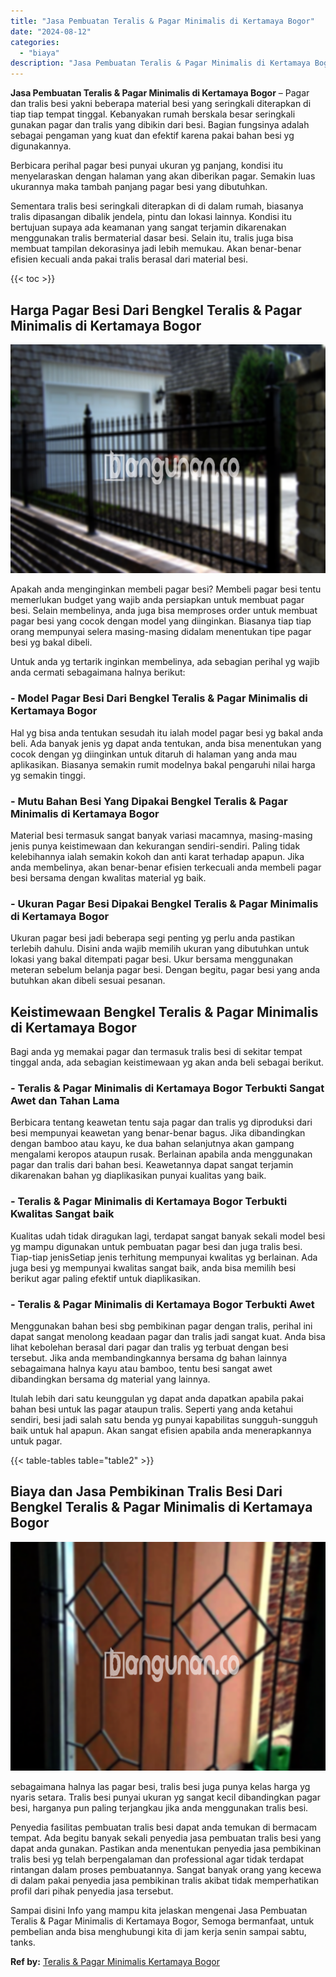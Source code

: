 ```yaml
---
title: "Jasa Pembuatan Teralis & Pagar Minimalis di Kertamaya Bogor"
date: "2024-08-12"
categories: 
  - "biaya"
description: "Jasa Pembuatan Teralis & Pagar Minimalis di Kertamaya Bogor. Sampai disini Info yang mampu kita jelaskan mengenai Jasa Pembuatan Teralis & Pagar Minimalis di..."
---
```


**Jasa Pembuatan Teralis & Pagar Minimalis di Kertamaya Bogor** – Pagar dan tralis besi yakni beberapa material besi yang seringkali diterapkan di tiap tiap tempat tinggal. Kebanyakan rumah berskala besar seringkali gunakan pagar dan tralis yang dibikin dari besi. Bagian fungsinya adalah sebagai pengaman yang kuat dan efektif karena pakai bahan besi yg digunakannya.

Berbicara perihal pagar besi punyai ukuran yg panjang, kondisi itu menyelaraskan dengan halaman yang akan diberikan pagar. Semakin luas ukurannya maka tambah panjang pagar besi yang dibutuhkan.

Sementara tralis besi seringkali diterapkan di di dalam rumah, biasanya tralis dipasangan dibalik jendela, pintu dan lokasi lainnya. Kondisi itu bertujuan supaya ada keamanan yang sangat terjamin dikarenakan menggunakan tralis bermaterial dasar besi. Selain itu, tralis juga bisa membuat tampilan dekorasinya jadi lebih memukau. Akan benar-benar efisien kecuali anda pakai tralis berasal dari material besi.

{{< toc >}}

## Harga Pagar Besi Dari Bengkel Teralis & Pagar Minimalis di Kertamaya Bogor

![Jasa Pembuatan Teralis & Pagar Minimalis di Kertamaya Bogor](/images/pagar-minimalis-murah-39.png)

Apakah anda menginginkan membeli pagar besi? Membeli pagar besi tentu memerlukan budget yang wajib anda persiapkan untuk membuat pagar besi. Selain membelinya, anda juga bisa memproses order untuk membuat pagar besi yang cocok dengan model yang diinginkan. Biasanya tiap tiap orang mempunyai selera masing-masing didalam menentukan tipe pagar besi yg bakal dibeli.

Untuk anda yg tertarik inginkan membelinya, ada sebagian perihal yg wajib anda cermati sebagaimana halnya berikut:
### \- Model Pagar Besi Dari Bengkel Teralis & Pagar Minimalis di Kertamaya Bogor

Hal yg bisa anda tentukan sesudah itu ialah model pagar besi yg bakal anda beli. Ada banyak jenis yg dapat anda tentukan, anda bisa menentukan yang cocok dengan yg diinginkan untuk ditaruh di halaman yang anda mau aplikasikan. Biasanya semakin rumit modelnya bakal pengaruhi nilai harga yg semakin tinggi.

### \- Mutu Bahan Besi Yang Dipakai Bengkel Teralis & Pagar Minimalis di Kertamaya Bogor

Material besi termasuk sangat banyak variasi macamnya, masing-masing jenis punya keistimewaan dan kekurangan sendiri-sendiri. Paling tidak kelebihannya ialah semakin kokoh dan anti karat terhadap apapun. Jika anda membelinya, akan benar-benar efisien terkecuali anda membeli pagar besi bersama dengan kwalitas material yg baik.

### \- Ukuran Pagar Besi Dipakai Bengkel Teralis & Pagar Minimalis di Kertamaya Bogor

Ukuran pagar besi jadi beberapa segi penting yg perlu anda pastikan terlebih dahulu. Disini anda wajib memilih ukuran yang dibutuhkan untuk lokasi yang bakal ditempati pagar besi. Ukur bersama menggunakan meteran sebelum belanja pagar besi. Dengan begitu, pagar besi yang anda butuhkan akan dibeli sesuai pesanan.

## Keistimewaan Bengkel Teralis & Pagar Minimalis di Kertamaya Bogor

Bagi anda yg memakai pagar dan termasuk tralis besi di sekitar tempat tinggal anda, ada sebagian keistimewaan yg akan anda beli sebagai berikut.

### \- Teralis & Pagar Minimalis di Kertamaya Bogor Terbukti Sangat Awet dan Tahan Lama

Berbicara tentang keawetan tentu saja pagar dan tralis yg diproduksi dari besi mempunyai keawetan yang benar-benar bagus. Jika dibandingkan dengan bamboo atau kayu, ke dua bahan selanjutnya akan gampang mengalami keropos ataupun rusak. Berlainan apabila anda menggunakan pagar dan tralis dari bahan besi. Keawetannya dapat sangat terjamin dikarenakan bahan yg diaplikasikan punyai kualitas yang baik.

### \- Teralis & Pagar Minimalis di Kertamaya Bogor Terbukti Kwalitas Sangat baik

Kualitas udah tidak diragukan lagi, terdapat sangat banyak sekali model besi yg mampu digunakan untuk pembuatan pagar besi dan juga tralis besi. Tiap-tiap jenisSetiap jenis terhitung mempunyai kwalitas yg berlainan. Ada juga besi yg mempunyai kwalitas sangat baik, anda bisa memilih besi berikut agar paling efektif untuk diaplikasikan.

### \- Teralis & Pagar Minimalis di Kertamaya Bogor Terbukti Awet

Menggunakan bahan besi sbg pembikinan pagar dengan tralis, perihal ini dapat sangat menolong keadaan pagar dan tralis jadi sangat kuat. Anda bisa lihat kebolehan berasal dari pagar dan tralis yg terbuat dengan besi tersebut. Jika anda membandingkannya bersama dg bahan lainnya sebagaimana halnya kayu atau bamboo, tentu besi sangat awet dibandingkan bersama dg material yang lainnya.

Itulah lebih dari satu keunggulan yg dapat anda dapatkan apabila pakai bahan besi untuk las pagar ataupun tralis. Seperti yang anda ketahui sendiri, besi jadi salah satu benda yg punyai kapabilitas sungguh-sungguh baik untuk hal apapun. Akan sangat efisien apabila anda menerapkannya untuk pagar.

{{< table-tables table="table2" >}}

## Biaya dan Jasa Pembikinan Tralis Besi Dari Bengkel Teralis & Pagar Minimalis di Kertamaya Bogor

![Jasa Pembuatan Teralis & Pagar Minimalis di Kertamaya Bogor](/images/teralis-minimalis-murah-42.png)

sebagaimana halnya las pagar besi, tralis besi juga punya kelas harga yg nyaris setara. Tralis besi punyai ukuran yg sangat kecil dibandingkan pagar besi, harganya pun paling terjangkau jika anda menggunakan tralis besi.

Penyedia fasilitas pembuatan tralis besi dapat anda temukan di bermacam tempat. Ada begitu banyak sekali penyedia jasa pembuatan tralis besi yang dapat anda gunakan. Pastikan anda menentukan penyedia jasa pembikinan tralis besi yg telah berpengalaman dan professional agar tidak terdapat rintangan dalam proses pembuatannya. Sangat banyak orang yang kecewa di dalam pakai penyedia jasa pembikinan tralis akibat tidak memperhatikan profil dari pihak penyedia jasa tersebut.

Sampai disini Info yang mampu kita jelaskan mengenai Jasa Pembuatan Teralis & Pagar Minimalis di Kertamaya Bogor, Semoga bermanfaat, untuk pembelian anda bisa menghubungi kita di jam kerja senin sampai sabtu, tanks.

**Ref by:** [Teralis & Pagar Minimalis Kertamaya Bogor](https://id.wikipedia.org/wiki/Teralis)
